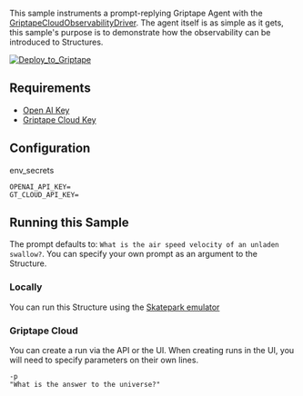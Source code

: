 This sample instruments a prompt-replying Griptape Agent with the [GriptapeCloudObservabilityDriver](https://docs.griptape.ai/latest/griptape-framework/drivers/observability-drivers/#griptape-cloud). The agent itself is as simple as it gets, this sample's purpose is to demonstrate how the observability can be introduced to Structures.

[![Deploy_to_Griptape](https://github.com/griptape-ai/griptape-cloud/assets/2302515/4fd57873-5c93-44a8-8fa3-ac1bf7d73bcc)](https://cloud.griptape.ai/structures/create/griptape-observability)

## Requirements

- [Open AI Key](https://platform.openai.com/api-keys)
- [Griptape Cloud Key](https://cloud.griptape.ai/configuration/api-keys)

## Configuration

env_secrets
```
OPENAI_API_KEY=
GT_CLOUD_API_KEY=
```

## Running this Sample

The prompt defaults to: `What is the air speed velocity of an unladen swallow?`. You can specify your own prompt as an argument to the Structure.

### Locally

You can run this Structure using the [Skatepark emulator](https://github.com/griptape-ai/griptape-cli?tab=readme-ov-file#skatepark-emulator)

### Griptape Cloud

You can create a run via the API or the UI. When creating runs in the UI, you will need to specify parameters on their own lines.

```
-p
"What is the answer to the universe?"
```
